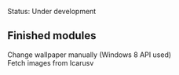 Status: Under development

## Finished modules
Change wallpaper manually (Windows 8 API used)  
Fetch images from Icarusv